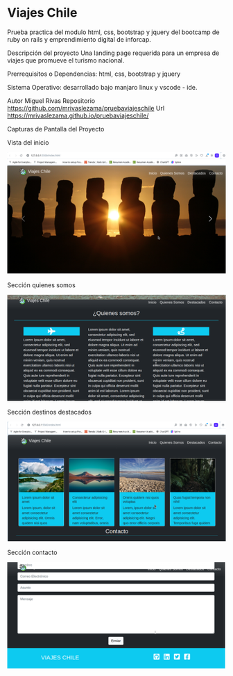 # Viajes Chile
Prueba practica del modulo html, css, bootstrap y jquery del bootcamp de ruby on rails y emprendimiento digital de inforcap.

Descripción del proyecto
Una landing page requerida para un empresa de viajes que promueve el turismo nacional.

Prerrequisitos o Dependencias: html, css, bootstrap y jquery

Sistema Operativo: desarrollado bajo manjaro linux y vscode - ide.

Autor
Miguel Rivas
Repositorio
https://github.com/mrivaslezama/pruebaviajeschile
Url
https://mrivaslezama.github.io/pruebaviajeschile/

Capturas de Pantalla del Proyecto

Vista del inicio

![alt text](/assets/img/inicio.png)

Sección quienes somos

![alt text](/assets/img/somos.png)

Sección destinos destacados

![alt text](/assets/img/destacado.png)

Sección contacto

![alt text](/assets/img/footer.png)
